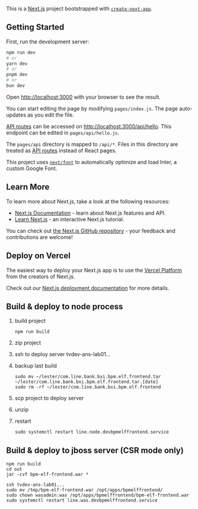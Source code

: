 This is a [Next.js](https://nextjs.org/) project bootstrapped with [`create-next-app`](https://github.com/vercel/next.js/tree/canary/packages/create-next-app).

## Getting Started

First, run the development server:

```bash
npm run dev
# or
yarn dev
# or
pnpm dev
# or
bun dev
```

Open [http://localhost:3000](http://localhost:3000) with your browser to see the result.

You can start editing the page by modifying `pages/index.js`. The page auto-updates as you edit the file.

[API routes](https://nextjs.org/docs/api-routes/introduction) can be accessed on [http://localhost:3000/api/hello](http://localhost:3000/api/hello). This endpoint can be edited in `pages/api/hello.js`.

The `pages/api` directory is mapped to `/api/*`. Files in this directory are treated as [API routes](https://nextjs.org/docs/api-routes/introduction) instead of React pages.

This project uses [`next/font`](https://nextjs.org/docs/basic-features/font-optimization) to automatically optimize and load Inter, a custom Google Font.

## Learn More

To learn more about Next.js, take a look at the following resources:

- [Next.js Documentation](https://nextjs.org/docs) - learn about Next.js features and API.
- [Learn Next.js](https://nextjs.org/learn) - an interactive Next.js tutorial.

You can check out [the Next.js GitHub repository](https://github.com/vercel/next.js/) - your feedback and contributions are welcome!

## Deploy on Vercel

The easiest way to deploy your Next.js app is to use the [Vercel Platform](https://vercel.com/new?utm_medium=default-template&filter=next.js&utm_source=create-next-app&utm_campaign=create-next-app-readme) from the creators of Next.js.

Check out our [Next.js deployment documentation](https://nextjs.org/docs/deployment) for more details.

## Build & deploy to node process

1. build project

   ```shell
   npm run build
   ```

2. zip project

3. ssh to deploy server tvdev-ans-lab01...

4. backup last build

   ```shell
   sudo mv ~/lester/com.line.bank.bxi.bpm.elf.frontend.tar ~/lester/com.line.bank.bxi.bpm.elf.frontend.tar.[date]
   sudo rm -rf ~/lester/com.line.bank.bxi.bpm.elf.frontend
   ```

5. scp project to deploy server

6. unzip

7. restart

   ```shell
   sudo systemctl restart line.node.devbpmelffrontend.service
   ```

## Build & deploy to jboss server (CSR mode only)

```shell
npm run build
cd out
jar -cvf bpm-elf-frontend.war *

ssh tvdev-ans-lab01...
sudo mv /tmp/bpm-elf-frontend.war /opt/apps/bpmelffrontend/
sudo chown wasadmin:was /opt/apps/bpmelffrontend/bpm-elf-frontend.war
sudo systemctl restart line.was.devbpmelffrontend.service
```
